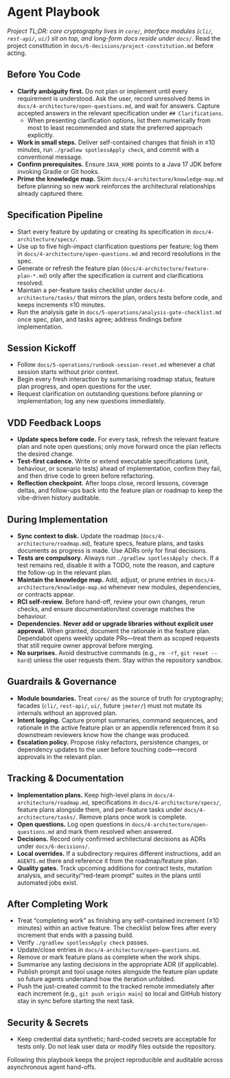 # Agent Playbook

_Project TL;DR: core cryptography lives in `core/`, interface modules (`cli/`, `rest-api/`, `ui/`) sit on top, and long-form docs reside under `docs/`._ Read the project constitution in `docs/6-decisions/project-constitution.md` before acting.

## Before You Code
- **Clarify ambiguity first.** Do not plan or implement until every requirement is understood. Ask the user, record unresolved items in `docs/4-architecture/open-questions.md`, and wait for answers. Capture accepted answers in the relevant specification under `## Clarifications`.
  - When presenting clarification options, list them numerically from most to least recommended and state the preferred approach explicitly.
- **Work in small steps.** Deliver self-contained changes that finish in ≤10 minutes, run `./gradlew spotlessApply check`, and commit with a conventional message.
- **Confirm prerequisites.** Ensure `JAVA_HOME` points to a Java 17 JDK before invoking Gradle or Git hooks.
- **Prime the knowledge map.** Skim `docs/4-architecture/knowledge-map.md` before planning so new work reinforces the architectural relationships already captured there.

## Specification Pipeline
- Start every feature by updating or creating its specification in `docs/4-architecture/specs/`.
- Use up to five high-impact clarification questions per feature; log them in `docs/4-architecture/open-questions.md` and record resolutions in the spec.
- Generate or refresh the feature plan (`docs/4-architecture/feature-plan-*.md`) only after the specification is current and clarifications resolved.
- Maintain a per-feature tasks checklist under `docs/4-architecture/tasks/` that mirrors the plan, orders tests before code, and keeps increments ≤10 minutes.
- Run the analysis gate in `docs/5-operations/analysis-gate-checklist.md` once spec, plan, and tasks agree; address findings before implementation.

## Session Kickoff
- Follow `docs/5-operations/runbook-session-reset.md` whenever a chat session starts without prior context.
- Begin every fresh interaction by summarising roadmap status, feature plan progress, and open questions for the user.
- Request clarification on outstanding questions before planning or implementation; log any new questions immediately.

## VDD Feedback Loops
- **Update specs before code.** For every task, refresh the relevant feature plan and note open questions; only move forward once the plan reflects the desired change.
- **Test-first cadence.** Write or extend executable specifications (unit, behaviour, or scenario tests) ahead of implementation, confirm they fail, and then drive code to green before refactoring.
- **Reflection checkpoint.** After loops close, record lessons, coverage deltas, and follow-ups back into the feature plan or roadmap to keep the vibe-driven history auditable.

## During Implementation
- **Sync context to disk.** Update the roadmap (`docs/4-architecture/roadmap.md`), feature specs, feature plans, and tasks documents as progress is made. Use ADRs only for final decisions.
- **Tests are compulsory.** Always run `./gradlew spotlessApply check`. If a test remains red, disable it with a TODO, note the reason, and capture the follow-up in the relevant plan.
- **Maintain the knowledge map.** Add, adjust, or prune entries in `docs/4-architecture/knowledge-map.md` whenever new modules, dependencies, or contracts appear.
- **RCI self-review.** Before hand-off, review your own changes, rerun checks, and ensure documentation/test coverage matches the behaviour.
- **Dependencies.** **Never add or upgrade libraries without explicit user approval.** When granted, document the rationale in the feature plan. Dependabot opens weekly update PRs—treat them as scoped requests that still require owner approval before merging.
- **No surprises.** Avoid destructive commands (e.g., `rm -rf`, `git reset --hard`) unless the user requests them. Stay within the repository sandbox.

## Guardrails & Governance
- **Module boundaries.** Treat `core/` as the source of truth for cryptography; facades (`cli/`, `rest-api/`, `ui/`, future `jmeter/`) must not mutate its internals without an approved plan.
- **Intent logging.** Capture prompt summaries, command sequences, and rationale in the active feature plan or an appendix referenced from it so downstream reviewers know how the change was produced.
- **Escalation policy.** Propose risky refactors, persistence changes, or dependency updates to the user before touching code—record approvals in the relevant plan.

## Tracking & Documentation
- **Implementation plans.** Keep high-level plans in `docs/4-architecture/roadmap.md`, specifications in `docs/4-architecture/specs/`, feature plans alongside them, and per-feature tasks under `docs/4-architecture/tasks/`. Remove plans once work is complete.
- **Open questions.** Log open questions in `docs/4-architecture/open-questions.md` and mark them resolved when answered.
- **Decisions.** Record only confirmed architectural decisions as ADRs under `docs/6-decisions/`.
- **Local overrides.** If a subdirectory requires different instructions, add an `AGENTS.md` there and reference it from the roadmap/feature plan.
- **Quality gates.** Track upcoming additions for contract tests, mutation analysis, and security/“red-team prompt” suites in the plans until automated jobs exist.

## After Completing Work
- Treat “completing work” as finishing any self-contained increment (≤10 minutes) within an active feature. The checklist below fires after every increment that ends with a passing build.
- Verify `./gradlew spotlessApply check` passes.
- Update/close entries in `docs/4-architecture/open-questions.md`.
- Remove or mark feature plans as complete when the work ships.
- Summarise any lasting decisions in the appropriate ADR (if applicable).
- Publish prompt and tool usage notes alongside the feature plan update so future agents understand how the iteration unfolded.
- Push the just-created commit to the tracked remote immediately after each increment (e.g., `git push origin main`) so local and GitHub history stay in sync before starting the next task.

## Security & Secrets
- Keep credential data synthetic; hard-coded secrets are acceptable for tests only. Do not leak user data or modify files outside the repository.

Following this playbook keeps the project reproducible and auditable across asynchronous agent hand-offs.
